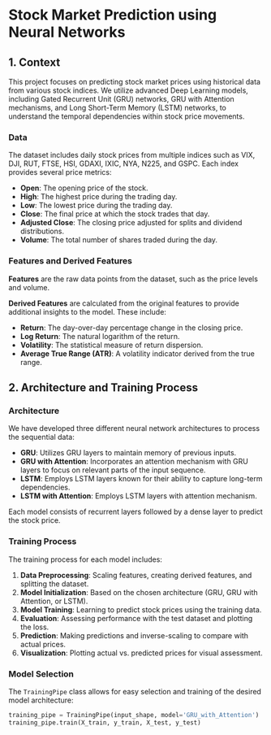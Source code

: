 # Stock Market Prediction using Neural Networks

## 1. Context

This project focuses on predicting stock market prices using historical data from various stock indices. We utilize advanced Deep Learning models, including Gated Recurrent Unit (GRU) networks, GRU with Attention mechanisms, and Long Short-Term Memory (LSTM) networks, to understand the temporal dependencies within stock price movements.

### Data

The dataset includes daily stock prices from multiple indices such as VIX, DJI, RUT, FTSE, HSI, GDAXI, IXIC, NYA, N225, and GSPC. Each index provides several price metrics:

- **Open**: The opening price of the stock.
- **High**: The highest price during the trading day.
- **Low**: The lowest price during the trading day.
- **Close**: The final price at which the stock trades that day.
- **Adjusted Close**: The closing price adjusted for splits and dividend distributions.
- **Volume**: The total number of shares traded during the day.

### Features and Derived Features

**Features** are the raw data points from the dataset, such as the price levels and volume.

**Derived Features** are calculated from the original features to provide additional insights to the model. These include:

- **Return**: The day-over-day percentage change in the closing price.
- **Log Return**: The natural logarithm of the return.
- **Volatility**: The statistical measure of return dispersion.
- **Average True Range (ATR)**: A volatility indicator derived from the true range.

## 2. Architecture and Training Process

### Architecture

We have developed three different neural network architectures to process the sequential data:

- **GRU**: Utilizes GRU layers to maintain memory of previous inputs.
- **GRU with Attention**: Incorporates an attention mechanism with GRU layers to focus on relevant parts of the input sequence.
- **LSTM**: Employs LSTM layers known for their ability to capture long-term dependencies.
- **LSTM with Attention**: Employs LSTM layers with attention mechanism.

Each model consists of recurrent layers followed by a dense layer to predict the stock price.

### Training Process

The training process for each model includes:

1. **Data Preprocessing**: Scaling features, creating derived features, and splitting the dataset.
2. **Model Initialization**: Based on the chosen architecture (GRU, GRU with Attention, or LSTM).
3. **Model Training**: Learning to predict stock prices using the training data.
4. **Evaluation**: Assessing performance with the test dataset and plotting the loss.
5. **Prediction**: Making predictions and inverse-scaling to compare with actual prices.
6. **Visualization**: Plotting actual vs. predicted prices for visual assessment.

### Model Selection

The `TrainingPipe` class allows for easy selection and training of the desired model architecture:

```python
training_pipe = TrainingPipe(input_shape, model='GRU_with_Attention')
training_pipe.train(X_train, y_train, X_test, y_test)
